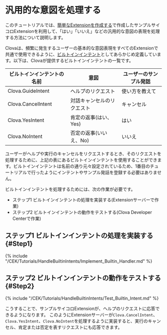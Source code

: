 # 汎用的な意図を処理する
このチュートリアルでは、[簡単なExtensionを作成する](/CEK/Tutorials/Build_Simple_Extension.md)で作成したサンプルサイコロExtensionを利用して、「はい」「いいえ」などの汎用的な意図の表現を処理する方法について説明します。

Clovaは、頻繁に発生するユーザーの基本的な意図表現をすべてのExtensionで共通で使用できるように、[ビルトインインテント](/Design/Design_Guideline_For_Extension.md#BuiltinIntent)としてあらかじめ定義しています。以下は、Clovaが提供するビルトインインテントの一覧です。

| ビルトインインテントの名前       | 意図               | ユーザーのサンプル発話                                      |
|---------------------------|-------------------|----------------------------------------------------------|
| Clova.GuideIntent         | ヘルプのリクエスト          | 使い方を教えて |
| Clova.CancelIntent        | 対話キャンセルのリクエスト        | キャンセル                                          |
| Clova.YesIntent           | 肯定の返事(はい、Yes)   | はい                   |
| Clova.NoIntent            | 否定の返事(いいえ、No) | いいえ                                     |

ユーザーがヘルプや実行のキャンセルをリクエストするとき、そのリクエストを処理するために、上記の表にあるビルトインインテントを使用することができます。ビルトインインテントは名前の通り元々設定されているため、1番目のチュートリアルで行ったようにインテントやサンプル発話を登録する必要はありません。

ビルトインインテントを処理するためには、次の作業が必要です。
* ステップ1 ビルトインインテントの処理を実装する(Extensionサーバーで作業)
* ステップ2 ビルトインインテントの動作をテストする(Clova Developer Centerで作業)

## ステップ1 ビルトインインテントの処理を実装する {#Step1}
{% include "/CEK/Tutorials/HandleBuiltinIntents/Implement_Builtin_Handler.md" %}

## ステップ2 ビルトインインテントの動作をテストする {#Step2}
{% include "/CEK/Tutorials/HandleBuiltinIntents/Test_Builtin_Intent.md" %}

こうすることで、サンプルサイコロExtensionが、ヘルプのリクエストに応答できるようになります。
このようにExtensionサーバーが`Clova.CancelIntent`、`Clova.YesIntent`、`Clova.NoIntent`を処理するように実装すると、実行のキャンセル、肯定または否定を表すリクエストにも応答できます。
